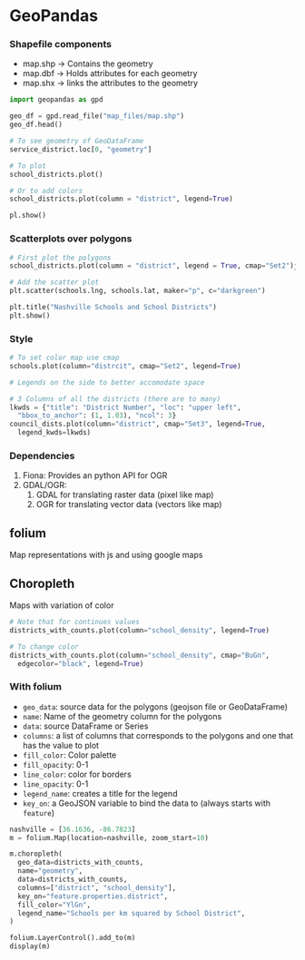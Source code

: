 # GeoPandas

### Shapefile components
* map.shp -> Contains the geometry
* map.dbf -> Holds attributes for each geometry
* map.shx -> links the attributes to the geometry
```python
import geopandas as gpd

geo_df = gpd.read_file("map_files/map.shp")
geo_df.head()

# To see geometry of GeoDataFrame
service_district.loc[0, "geometry"]

# To plot
school_districts.plot()

# Or to add colors
school_districts.plot(column = "district", legend=True)

pl.show()
```

### Scatterplots over polygons
```python
# First plot the polygons
school_districts.plot(column = "district", legend = True, cmap="Set2")j

# Add the scatter plot
plt.scatter(schools.lng, schools.lat, maker="p", c="darkgreen")

plt.title("Nashville Schools and School Districts")
plt.show()
```

### Style
```python
# To set color map use cmap
schools.plot(column="distrcit", cmap="Set2", legend=True)

# Legends on the side to better accomodate space

# 3 Columns of all the districts (there are to many)
lkwds = {"title": "District Number", "loc": "upper left",
  "bbox_to_anchor": (1, 1.03), "ncol": 3}
council_dists.plot(column="district", cmap="Set3", legend=True,
  legend_kwds=lkwds)
```

### Dependencies
1. Fiona: Provides an python API for OGR
2. GDAL/OGR:
    1. GDAL for translating raster data (pixel like map)
    2. OGR for translating vector data (vectors like map)

## folium
Map representations with js and using google maps

## Choropleth
Maps with variation of color

```python
# Note that for continues values
districts_with_counts.plot(column="school_density", legend=True)

# To change color
districts_with_counts.plot(column="school_density", cmap="BuGn",
  edgecolor="black", legend=True)
```

### With folium
* `geo_data`: source data for the polygons (geojson file or GeoDataFrame)
* `name`: Name of the geometry column for the polygons
* `data`: source DataFrame or Series
* `columns`: a list of columns that corresponds to the polygons and one that has the value to plot
* `fill_color`: Color palette
* `fill_opacity`: 0-1
* `line_color`: color for borders
* `line_opacity`: 0-1
* `legend_name`: creates a title for the legend
* `key_on`: a GeoJSON variable to bind the data to (always starts with `feature`)

```python
nashville = [36.1636, -86.7823]
m = folium.Map(location=nashville, zoom_start=10)

m.choropleth(
  geo_data=districts_with_counts,
  name="geometry",
  data=districts_with_counts,
  columns=["district", "school_density"],
  key_on="feature.properties.district",
  fill_color="YlGn",
  legend_name="Schools per km squared by School District",
)

folium.LayerControl().add_to(m)
display(m)
```
